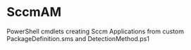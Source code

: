 # SccmAM
PowerShell cmdlets creating Sccm Applications from custom PackageDefinition.sms and DetectionMethod.ps1

